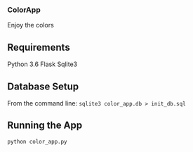 ### ColorApp
Enjoy the colors

## Requirements
Python 3.6
Flask
Sqlite3

## Database Setup
From the command line: `sqlite3 color_app.db > init_db.sql`

## Running the App
`python color_app.py`
